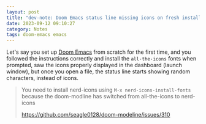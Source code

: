 ```yaml
---
layout: post
title: "dev-note: Doom Emacs status line missing icons on fresh install"
date: 2023-09-12 09:10:27
category: Notes
tags: doom-emacs emacs
---
```


Let's say you set up [Doom Emacs](https://github.com/doomemacs/doomemacs) from scratch for the first time, and you followed the instructions correctly and install the `all-the-icons` fonts when prompted, saw the icons properly displayed in the dashboard (launch window), but once you open a file, the status line starts showing random characters, instead of icons.





> You need to install nerd-icons using `M-x nerd-icons-install-fonts` because the doom-modline has switched from all-the-icons to nerd-icons
> 
> 
> https://github.com/seagle0128/doom-modeline/issues/310



